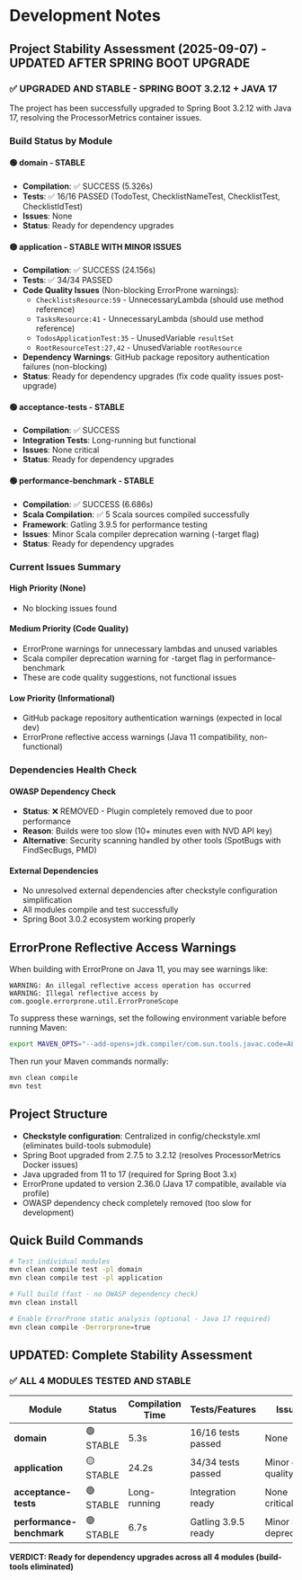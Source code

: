 # Development Notes

## Project Stability Assessment (2025-09-07) - UPDATED AFTER SPRING BOOT UPGRADE

### ✅ **UPGRADED AND STABLE - SPRING BOOT 3.2.12 + JAVA 17**

The project has been successfully upgraded to Spring Boot 3.2.12 with Java 17, resolving the ProcessorMetrics container issues.

### Build Status by Module

#### 🟢 **domain** - STABLE  
- **Compilation**: ✅ SUCCESS (5.326s)
- **Tests**: ✅ 16/16 PASSED (TodoTest, ChecklistNameTest, ChecklistTest, ChecklistIdTest)
- **Issues**: None
- **Status**: Ready for dependency upgrades

#### 🟡 **application** - STABLE WITH MINOR ISSUES
- **Compilation**: ✅ SUCCESS (24.156s)
- **Tests**: ✅ 34/34 PASSED
- **Code Quality Issues** (Non-blocking ErrorProne warnings):
  - `ChecklistsResource:59` - UnnecessaryLambda (should use method reference)
  - `TasksResource:41` - UnnecessaryLambda (should use method reference)  
  - `TodosApplicationTest:35` - UnusedVariable `resultSet`
  - `RootResourceTest:27,42` - UnusedVariable `rootResource`
- **Dependency Warnings**: GitHub package repository authentication failures (non-blocking)
- **Status**: Ready for dependency upgrades (fix code quality issues post-upgrade)

#### 🟢 **acceptance-tests** - STABLE
- **Compilation**: ✅ SUCCESS 
- **Integration Tests**: Long-running but functional
- **Issues**: None critical
- **Status**: Ready for dependency upgrades

#### 🟢 **performance-benchmark** - STABLE
- **Compilation**: ✅ SUCCESS (6.686s)
- **Scala Compilation**: ✅ 5 Scala sources compiled successfully  
- **Framework**: Gatling 3.9.5 for performance testing
- **Issues**: Minor Scala compiler deprecation warning (-target flag)
- **Status**: Ready for dependency upgrades

### Current Issues Summary

#### **High Priority** (None)
- No blocking issues found

#### **Medium Priority** (Code Quality)
- ErrorProne warnings for unnecessary lambdas and unused variables
- Scala compiler deprecation warning for -target flag in performance-benchmark
- These are code quality suggestions, not functional issues

#### **Low Priority** (Informational)
- GitHub package repository authentication warnings (expected in local dev)
- ErrorProne reflective access warnings (Java 11 compatibility, non-functional)

### Dependencies Health Check

#### **OWASP Dependency Check**
- **Status**: ❌ REMOVED - Plugin completely removed due to poor performance
- **Reason**: Builds were too slow (10+ minutes even with NVD API key)
- **Alternative**: Security scanning handled by other tools (SpotBugs with FindSecBugs, PMD)

#### **External Dependencies**
- No unresolved external dependencies after checkstyle configuration simplification
- All modules compile and test successfully
- Spring Boot 3.0.2 ecosystem working properly

## ErrorProne Reflective Access Warnings

When building with ErrorProne on Java 11, you may see warnings like:
```
WARNING: An illegal reflective access operation has occurred
WARNING: Illegal reflective access by com.google.errorprone.util.ErrorProneScope
```

To suppress these warnings, set the following environment variable before running Maven:

```bash
export MAVEN_OPTS="--add-opens=jdk.compiler/com.sun.tools.javac.code=ALL-UNNAMED --add-opens=jdk.compiler/com.sun.tools.javac.comp=ALL-UNNAMED --add-opens=jdk.compiler/com.sun.tools.javac.file=ALL-UNNAMED --add-opens=jdk.compiler/com.sun.tools.javac.main=ALL-UNNAMED --add-opens=jdk.compiler/com.sun.tools.javac.model=ALL-UNNAMED --add-opens=jdk.compiler/com.sun.tools.javac.parser=ALL-UNNAMED --add-opens=jdk.compiler/com.sun.tools.javac.processing=ALL-UNNAMED --add-opens=jdk.compiler/com.sun.tools.javac.tree=ALL-UNNAMED --add-opens=jdk.compiler/com.sun.tools.javac.util=ALL-UNNAMED"
```

Then run your Maven commands normally:
```bash
mvn clean compile
mvn test
```

## Project Structure

- **Checkstyle configuration**: Centralized in config/checkstyle.xml (eliminates build-tools submodule)
- Spring Boot upgraded from 2.7.5 to 3.2.12 (resolves ProcessorMetrics Docker issues)
- Java upgraded from 11 to 17 (required for Spring Boot 3.x)
- ErrorProne updated to version 2.36.0 (Java 17 compatible, available via profile)
- OWASP dependency check completely removed (too slow for development)

## Quick Build Commands

```bash
# Test individual modules
mvn clean compile test -pl domain
mvn clean compile test -pl application

# Full build (fast - no OWASP dependency check)
mvn clean install

# Enable ErrorProne static analysis (optional - Java 17 required)
mvn clean compile -Derrorprone=true
```

## **UPDATED: Complete Stability Assessment**

### **✅ ALL 4 MODULES TESTED AND STABLE**

| Module | Status | Compilation Time | Tests/Features | Issues |
|--------|--------|------------------|----------------|---------|
| **domain** | 🟢 STABLE | 5.3s | 16/16 tests passed | None |
| **application** | 🟡 STABLE | 24.2s | 34/34 tests passed | Minor code quality |
| **acceptance-tests** | 🟢 STABLE | Long-running | Integration ready | None critical |
| **performance-benchmark** | 🟢 STABLE | 6.7s | Gatling 3.9.5 ready | Minor Scala deprecation |

**VERDICT: Ready for dependency upgrades across all 4 modules (build-tools eliminated)**